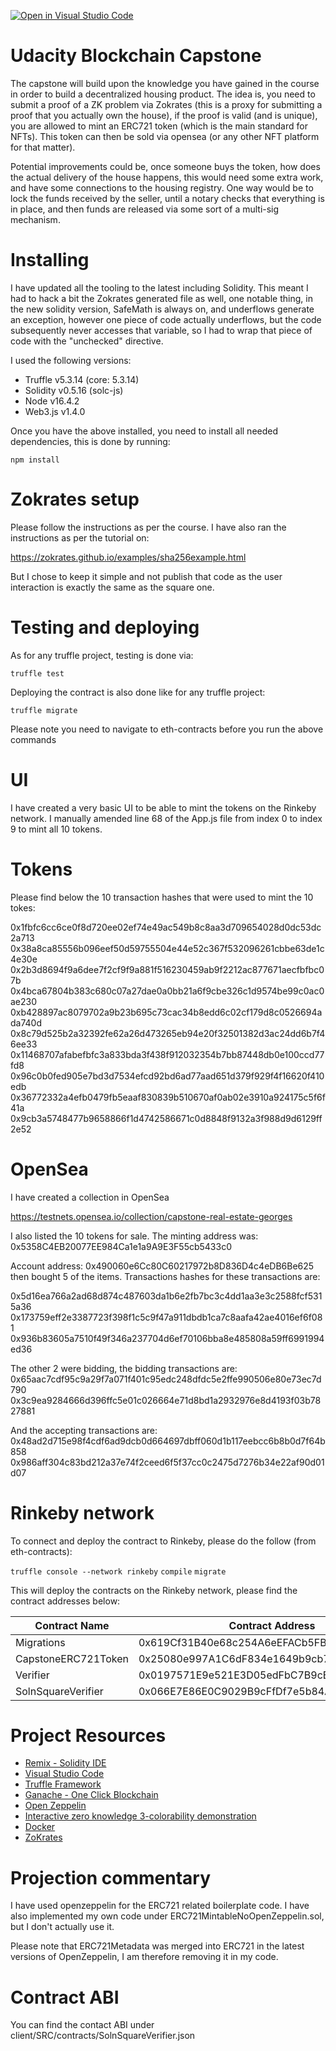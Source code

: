 [![Open in Visual Studio Code](https://open.vscode.dev/badges/open-in-vscode.svg)](https://open.vscode.dev/georgesdib/blockchain_capstone)

# Udacity Blockchain Capstone

The capstone will build upon the knowledge you have gained in the course in order to build a decentralized housing product. The idea is, you need to submit a proof of a ZK problem via Zokrates (this is a proxy for submitting a proof that you actually own the house), if the proof is valid (and is unique), you are allowed to mint an ERC721 token (which is the main standard for NFTs). This token can then be sold via opensea (or any other NFT platform for that matter).

Potential improvements could be, once someone buys the token, how does the actual delivery of the house happens, this would need some extra work, and have some connections to the housing registry. One way would be to lock the funds received by the seller, until a notary checks that everything is in place, and then funds are released via some sort of a multi-sig mechanism.

# Installing
I have updated all the tooling to the latest including Solidity. This meant I had to hack a bit the Zokrates generated file as well, one notable thing, in the new solidity version, SafeMath is always on, and underflows generate an exception, however one piece of code actually underflows, but the code subsequently never accesses that variable, so I had to wrap that piece of code with the "unchecked" directive.

I used the following versions:
* Truffle v5.3.14 (core: 5.3.14)
* Solidity v0.5.16 (solc-js)
* Node v16.4.2
* Web3.js v1.4.0

Once you have the above installed, you need to install all needed dependencies, this is done by running:

`npm install`


# Zokrates setup
Please follow the instructions as per the course. I have also ran the instructions as per the tutorial on:

https://zokrates.github.io/examples/sha256example.html

But I chose to keep it simple and not publish that code as the user interaction is exactly the same as the square one.

# Testing and deploying
As for any truffle project, testing is done via:

`truffle test`

Deploying the contract is also done like for any truffle project:

`truffle migrate`

Please note you need to navigate to eth-contracts before you run the above commands

# UI
I have created a very basic UI to be able to mint the tokens on the Rinkeby network. I manually amended line 68 of the App.js file from index 0 to index 9 to mint all 10 tokens.

# Tokens
Please find below the 10 transaction hashes that were used to mint the 10 tokes:

0x1fbfc6cc6ce0f8d720ee02ef74e49ac549b8c8aa3d709654028d0dc53dc2a713
0x38a8ca85556b096eef50d59755504e44e52c367f532096261cbbe63de1c4e30e
0x2b3d8694f9a6dee7f2cf9f9a881f516230459ab9f2212ac877671aecfbfbc07b
0x4bca67804b383c680c07a27dae0a0bb21a6f9cbe326c1d9574be99c0ac0ae230
0xb428897ac8079702a9b23b695c73cac34b8edd6c02cf179d8c0526694ada740d
0x8c79d525b2a32392fe62a26d473265eb94e20f32501382d3ac24dd6b7f46ee33
0x11468707afabefbfc3a833bda3f438f912032354b7bb87448db0e100ccd77fd8
0x96c0b0fed905e7bd3d7534efcd92bd6ad77aad651d379f929f4f16620f410edb
0x36772332a4efb0479fb5eaaf830839b510670af0ab02e3910a924175c5f6f41a
0x9cb3a5748477b9658866f1d4742586671c0d8848f9132a3f988d9d6129ff2e52

# OpenSea
I have created a collection in OpenSea

https://testnets.opensea.io/collection/capstone-real-estate-georges

I also listed the 10 tokens for sale. The minting address was: 0x5358C4EB20077EE984Ca1e1a9A9E3F55cb5433c0

Account address: 0x490060e6Cc80C60217972b8D836D4c4eDB6Be625 then bought 5 of the items. Transactions hashes for these transactions are:

0x5d16ea766a2ad68d874c487603da1b6e2fb7bc3c4dd1aa3e3c2588fcf5315a36
0x173759eff2e3387723f398f1c5c9f47a911dbdb1ca7c8aafa42ae4016ef6f081
0x936b83605a7510f49f346a237704d6ef70106bba8e485808a59ff6991994ed36

The other 2 were bidding, the bidding transactions are:
0x65aac7cdf95c9a29f7a071f401c95edc248dfdc5e2ffe990506e80e73ec7d790
0x3c9ea9284666d396ffc5e01c026664e71d8bd1a2932976e8d4193f03b7827881

And the accepting transactions are:
0x48ad2d715e98f4cdf6ad9dcb0d664697dbff060d1b117eebcc6b8b0d7f64b858
0x986aff304c83bd212a37e74f2ceed6f5f37cc0c2475d7276b34e22af90d01d07

# Rinkeby network
To connect and deploy the contract to Rinkeby, please do the follow (from eth-contracts):

`truffle console --network rinkeby`
`compile`
`migrate`

This will deploy the contracts on the Rinkeby network, please find the contract addresses below:

| Contract Name       | Contract Address                           |
| ------------------- | ------------------------------------------ |
| Migrations          | 0x619Cf31B40e68c254A6eEFACb5FBcA16dCDF79B9 |
| CapstoneERC721Token | 0x25080e997A1C6dF834e1649b9cb7b63DcD5fFe64 |
| Verifier            | 0x0197571E9e521E3D05edFbC7B9cB397bF2c39061 |
| SolnSquareVerifier  | 0x066E7E86E0C9029B9cFfDf7e5b84AEe435f808A1 |

# Project Resources

* [Remix - Solidity IDE](https://remix.ethereum.org/)
* [Visual Studio Code](https://code.visualstudio.com/)
* [Truffle Framework](https://truffleframework.com/)
* [Ganache - One Click Blockchain](https://truffleframework.com/ganache)
* [Open Zeppelin ](https://openzeppelin.org/)
* [Interactive zero knowledge 3-colorability demonstration](http://web.mit.edu/~ezyang/Public/graph/svg.html)
* [Docker](https://docs.docker.com/install/)
* [ZoKrates](https://github.com/Zokrates/ZoKrates)

# Projection commentary
I have used openzeppelin for the ERC721 related boilerplate code. I have also implemented my own code under ERC721MintableNoOpenZeppelin.sol, but I don't actually use it.

Please note that ERC721Metadata was merged into ERC721 in the latest versions of OpenZeppelin, I am therefore removing it in my code.

# Contract ABI
You can find the contact ABI under client/SRC/contracts/SolnSquareVerifier.json

